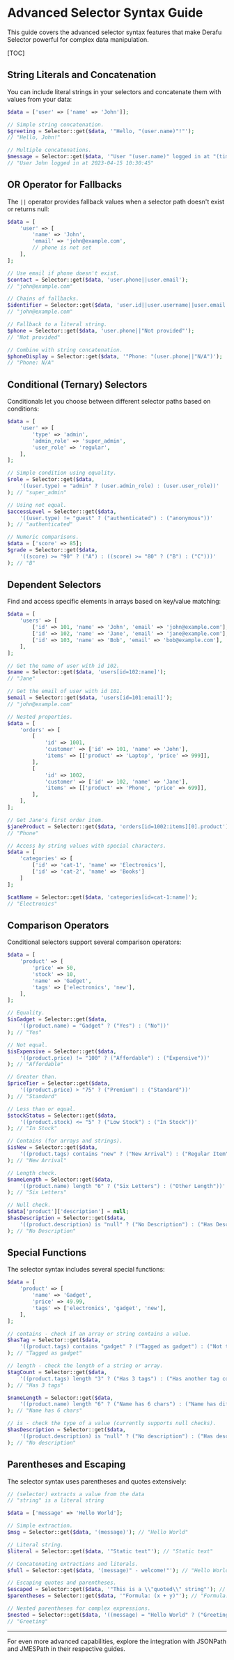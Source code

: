 # Advanced Selector Syntax Guide

This guide covers the advanced selector syntax features that make Derafu Selector powerful for complex data manipulation.

[TOC]

## String Literals and Concatenation

You can include literal strings in your selectors and concatenate them with values from your data:

```php
$data = ['user' => ['name' => 'John']];

// Simple string concatenation.
$greeting = Selector::get($data, '"Hello, "(user.name)"!"');
// "Hello, John!"

// Multiple concatenations.
$message = Selector::get($data, '"User "(user.name)" logged in at "(timestamp)');
// "User John logged in at 2023-04-15 10:30:45"
```

## OR Operator for Fallbacks

The `||` operator provides fallback values when a selector path doesn't exist or returns null:

```php
$data = [
    'user' => [
        'name' => 'John',
        'email' => 'john@example.com',
        // phone is not set
    ],
];

// Use email if phone doesn't exist.
$contact = Selector::get($data, 'user.phone||user.email');
// "john@example.com"

// Chains of fallbacks.
$identifier = Selector::get($data, 'user.id||user.username||user.email');
// "john@example.com"

// Fallback to a literal string.
$phone = Selector::get($data, 'user.phone||"Not provided"');
// "Not provided"

// Combine with string concatenation.
$phoneDisplay = Selector::get($data, '"Phone: "(user.phone||"N/A")');
// "Phone: N/A"
```

## Conditional (Ternary) Selectors

Conditionals let you choose between different selector paths based on conditions:

```php
$data = [
    'user' => [
        'type' => 'admin',
        'admin_role' => 'super_admin',
        'user_role' => 'regular',
    ],
];

// Simple condition using equality.
$role = Selector::get($data,
    '((user.type) = "admin" ? (user.admin_role) : (user.user_role))'
); // "super_admin"

// Using not equal.
$accessLevel = Selector::get($data,
    '((user.type) != "guest" ? ("authenticated") : ("anonymous"))'
); // "authenticated"

// Numeric comparisons.
$data = ['score' => 85];
$grade = Selector::get($data,
    '((score) >= "90" ? ("A") : ((score) >= "80" ? ("B") : ("C")))'
); // "B"
```

## Dependent Selectors

Find and access specific elements in arrays based on key/value matching:

```php
$data = [
    'users' => [
        ['id' => 101, 'name' => 'John', 'email' => 'john@example.com'],
        ['id' => 102, 'name' => 'Jane', 'email' => 'jane@example.com'],
        ['id' => 103, 'name' => 'Bob', 'email' => 'bob@example.com'],
    ],
];

// Get the name of user with id 102.
$name = Selector::get($data, 'users[id=102:name]');
// "Jane"

// Get the email of user with id 101.
$email = Selector::get($data, 'users[id=101:email]');
// "john@example.com"

// Nested properties.
$data = [
    'orders' => [
        [
            'id' => 1001,
            'customer' => ['id' => 101, 'name' => 'John'],
            'items' => [['product' => 'Laptop', 'price' => 999]],
        ],
        [
            'id' => 1002,
            'customer' => ['id' => 102, 'name' => 'Jane'],
            'items' => [['product' => 'Phone', 'price' => 699]],
        ],
    ],
];

// Get Jane's first order item.
$janeProduct = Selector::get($data, 'orders[id=1002:items][0].product');
// "Phone"

// Access by string values with special characters.
$data = [
    'categories' => [
        ['id' => 'cat-1', 'name' => 'Electronics'],
        ['id' => 'cat-2', 'name' => 'Books']
    ]
];

$catName = Selector::get($data, 'categories[id=cat-1:name]');
// "Electronics"
```

## Comparison Operators

Conditional selectors support several comparison operators:

```php
$data = [
    'product' => [
        'price' => 50,
        'stock' => 10,
        'name' => 'Gadget',
        'tags' => ['electronics', 'new'],
    ],
];

// Equality.
$isGadget = Selector::get($data,
    '((product.name) = "Gadget" ? ("Yes") : ("No"))'
); // "Yes"

// Not equal.
$isExpensive = Selector::get($data,
    '((product.price) != "100" ? ("Affordable") : ("Expensive"))'
); // "Affordable"

// Greater than.
$priceTier = Selector::get($data,
    '((product.price) > "75" ? ("Premium") : ("Standard"))'
); // "Standard"

// Less than or equal.
$stockStatus = Selector::get($data,
    '((product.stock) <= "5" ? ("Low Stock") : ("In Stock"))'
); // "In Stock"

// Contains (for arrays and strings).
$isNew = Selector::get($data,
    '((product.tags) contains "new" ? ("New Arrival") : ("Regular Item"))'
); // "New Arrival"

// Length check.
$nameLength = Selector::get($data,
    '((product.name) length "6" ? ("Six Letters") : ("Other Length"))'
); // "Six Letters"

// Null check.
$data['product']['description'] = null;
$hasDescription = Selector::get($data,
    '((product.description) is "null" ? ("No Description") : ("Has Description"))'
); // "No Description"
```

## Special Functions

The selector syntax includes several special functions:

```php
$data = [
    'product' => [
        'name' => 'Gadget',
        'price' => 49.99,
        'tags' => ['electronics', 'gadget', 'new'],
    ],
];

// contains - check if an array or string contains a value.
$hasTag = Selector::get($data,
    '((product.tags) contains "gadget" ? ("Tagged as gadget") : ("Not tagged"))'
); // "Tagged as gadget"

// length - check the length of a string or array.
$tagCount = Selector::get($data,
    '((product.tags) length "3" ? ("Has 3 tags") : ("Has another tag count"))'
); // "Has 3 tags"

$nameLength = Selector::get($data,
    '((product.name) length "6" ? ("Name has 6 chars") : ("Name has different length"))'
); // "Name has 6 chars"

// is - check the type of a value (currently supports null checks).
$hasDescription = Selector::get($data,
    '((product.description) is "null" ? ("No description") : ("Has description"))'
); // "No description"
```

## Parentheses and Escaping

The selector syntax uses parentheses and quotes extensively:

```php
// (selector) extracts a value from the data
// "string" is a literal string

$data = ['message' => 'Hello World'];

// Simple extraction.
$msg = Selector::get($data, '(message)'); // "Hello World"

// Literal string.
$literal = Selector::get($data, '"Static text"'); // "Static text"

// Concatenating extractions and literals.
$full = Selector::get($data, '(message)" - welcome!"'); // "Hello World - welcome!"

// Escaping quotes and parentheses.
$escaped = Selector::get($data, '"This is a \\"quoted\\" string"'); // 'This is a "quoted" string'
$parentheses = Selector::get($data, '"Formula: (x + y)"'); // "Formula: (x + y)"

// Nested parentheses for complex expressions.
$nested = Selector::get($data, '((message) = "Hello World" ? ("Greeting") : ("Other message"))');
// "Greeting"
```

---

For even more advanced capabilities, explore the integration with JSONPath and JMESPath in their respective guides.
